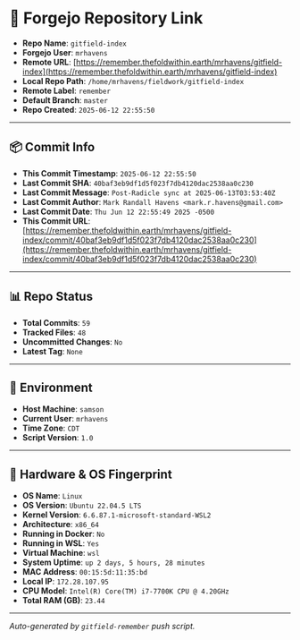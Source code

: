 # 🔗 Forgejo Repository Link

- **Repo Name**: `gitfield-index`
- **Forgejo User**: `mrhavens`
- **Remote URL**: [https://remember.thefoldwithin.earth/mrhavens/gitfield-index](https://remember.thefoldwithin.earth/mrhavens/gitfield-index)
- **Local Repo Path**: `/home/mrhavens/fieldwork/gitfield-index`
- **Remote Label**: `remember`
- **Default Branch**: `master`
- **Repo Created**: `2025-06-12 22:55:50`

---

## 📦 Commit Info

- **This Commit Timestamp**: `2025-06-12 22:55:50`
- **Last Commit SHA**: `40baf3eb9df1d5f023f7db4120dac2538aa0c230`
- **Last Commit Message**: `Post-Radicle sync at 2025-06-13T03:53:40Z`
- **Last Commit Author**: `Mark Randall Havens <mark.r.havens@gmail.com>`
- **Last Commit Date**: `Thu Jun 12 22:55:49 2025 -0500`
- **This Commit URL**: [https://remember.thefoldwithin.earth/mrhavens/gitfield-index/commit/40baf3eb9df1d5f023f7db4120dac2538aa0c230](https://remember.thefoldwithin.earth/mrhavens/gitfield-index/commit/40baf3eb9df1d5f023f7db4120dac2538aa0c230)

---

## 📊 Repo Status

- **Total Commits**: `59`
- **Tracked Files**: `48`
- **Uncommitted Changes**: `No`
- **Latest Tag**: `None`

---

## 🧭 Environment

- **Host Machine**: `samson`
- **Current User**: `mrhavens`
- **Time Zone**: `CDT`
- **Script Version**: `1.0`

---

## 🧬 Hardware & OS Fingerprint

- **OS Name**: `Linux`
- **OS Version**: `Ubuntu 22.04.5 LTS`
- **Kernel Version**: `6.6.87.1-microsoft-standard-WSL2`
- **Architecture**: `x86_64`
- **Running in Docker**: `No`
- **Running in WSL**: `Yes`
- **Virtual Machine**: `wsl`
- **System Uptime**: `up 2 days, 5 hours, 28 minutes`
- **MAC Address**: `00:15:5d:11:35:bd`
- **Local IP**: `172.28.107.95`
- **CPU Model**: `Intel(R) Core(TM) i7-7700K CPU @ 4.20GHz`
- **Total RAM (GB)**: `23.44`

---

_Auto-generated by `gitfield-remember` push script._
